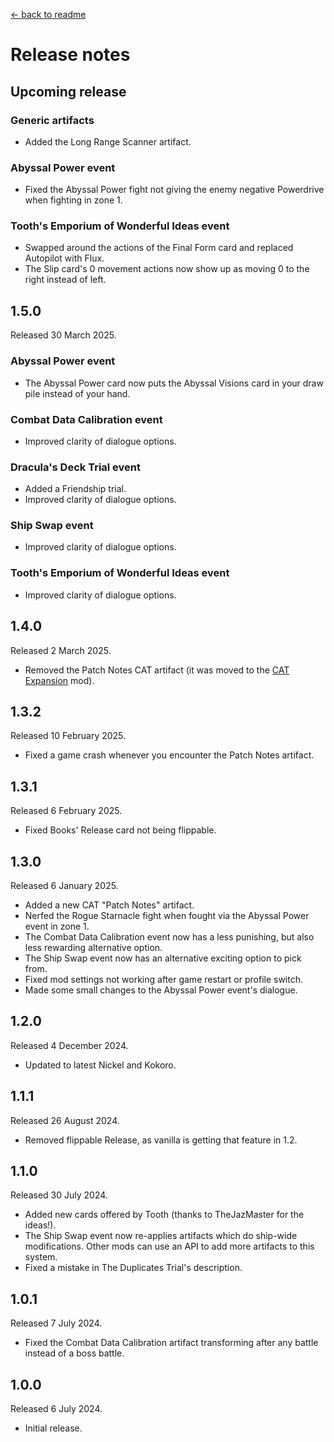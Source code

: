 [← back to readme](README.md)

# Release notes

## Upcoming release

### Generic artifacts
* Added the Long Range Scanner artifact.

### Abyssal Power event
* Fixed the Abyssal Power fight not giving the enemy negative Powerdrive when fighting in zone 1.

### Tooth's Emporium of Wonderful Ideas event
* Swapped around the actions of the Final Form card and replaced Autopilot with Flux.
* The Slip card's 0 movement actions now show up as moving 0 to the right instead of left.

## 1.5.0
Released 30 March 2025.

### Abyssal Power event
* The Abyssal Power card now puts the Abyssal Visions card in your draw pile instead of your hand.

### Combat Data Calibration event
* Improved clarity of dialogue options.

### Dracula's Deck Trial event
* Added a Friendship trial.
* Improved clarity of dialogue options.

### Ship Swap event
* Improved clarity of dialogue options.

### Tooth's Emporium of Wonderful Ideas event
* Improved clarity of dialogue options.

## 1.4.0
Released 2 March 2025.

* Removed the Patch Notes CAT artifact (it was moved to the [CAT Expansion](https://www.nexusmods.com/cobaltcore/mods/48) mod).

## 1.3.2
Released 10 February 2025.

* Fixed a game crash whenever you encounter the Patch Notes artifact.

## 1.3.1
Released 6 February 2025.

* Fixed Books' Release card not being flippable.

## 1.3.0
Released 6 January 2025.

* Added a new CAT "Patch Notes" artifact.
* Nerfed the Rogue Starnacle fight when fought via the Abyssal Power event in zone 1.
* The Combat Data Calibration event now has a less punishing, but also less rewarding alternative option.
* The Ship Swap event now has an alternative exciting option to pick from.
* Fixed mod settings not working after game restart or profile switch.
* Made some small changes to the Abyssal Power event's dialogue.

## 1.2.0
Released 4 December 2024.

* Updated to latest Nickel and Kokoro.

## 1.1.1
Released 26 August 2024.

* Removed flippable Release, as vanilla is getting that feature in 1.2.

## 1.1.0
Released 30 July 2024.

* Added new cards offered by Tooth (thanks to TheJazMaster for the ideas!).
* The Ship Swap event now re-applies artifacts which do ship-wide modifications. Other mods can use an API to add more artifacts to this system.
* Fixed a mistake in The Duplicates Trial's description.

## 1.0.1
Released 7 July 2024.

* Fixed the Combat Data Calibration artifact transforming after any battle instead of a boss battle.

## 1.0.0
Released 6 July 2024.

* Initial release.